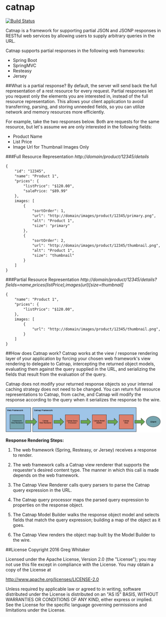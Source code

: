 catnap
===

[![Build Status](https://travis-ci.org/gregwhitaker/catnap.svg?branch=catnap2)](https://travis-ci.org/gregwhitaker/catnap)

Catnap is a framework for supporting partial JSON and JSONP responses in RESTful web services by allowing users to supply arbitrary queries in the URL.

Catnap supports partial responses in the following web frameworks:

* 	Spring Boot
*   SpringMVC
* 	Resteasy
* 	Jersey

##What is a partial response?
By default, the server will send back the full representation of a rest resource for every request.  Partial responses let you request only the elements you are interested in, instead of the full resource representation.  This allows your client application to avoid transferring, parsing, and storing unneeded fields, so you can utilize network and memory resources more efficiently.

For example, take the two responses below.  Both are requests for the same resource, but let's assume we are only interested in the following fields:

*	Product Name
*	List Price
*	Image Url for Thumbnail Images Only

###Full Resource Representation
*http://domain/product/12345/details*

	{
    	"id": "12345",
    	"name": "Product 1",
    	"prices": {
        	"listPrice": "$120.00",
        	"salePrice: "$89.99"
    	},
    	images: [
        	{
            	"sortOrder": 1,
            	"url": "http://domain/images/product/12345/primary.png",
            	"alt": "Product 1",
            	"size": "primary"
        	},
        	{
            	"sortOrder": 2,
            	"url": "http://domain/images/product/12345/thumbnail.png",
            	"alt": "Product 1",
            	"size": "thumbnail"
        	}
    	]
	}
	
###Partial Resource Representation
*http://domain/product/12345/details?fields=name,prices(listPrice),images(url)[size=thumbnail]*

	{
    	"name": "Product 1",
    	"prices": {
        	"listPrice": "$120.00",
    	},
    	images: [
        	{
            	"url": "http://domain/images/product/12345/thumbnail.png",
        	}
    	]
	}
	
##How does Catnap work?
Catnap works at the view / response rendering layer of your application by forcing your chosen web framework's view rendering to delegate to Catnap, intercepting the returned object models, evaluating them against the query supplied in the URL, and serializing the fields that result from the evaluation of the query.  

Catnap does not modify your returned response objects so your internal caching strategy does not need to be changed.  You can return full resource representations to Catnap, from cache, and Catnap will modify the response according to the query when it serializes the response to the wire.

![catnap_flow](docs/images/catnap_flow.png)

**Response Rendering Steps:**

1. The web framework (Spring, Resteasy, or Jersey) receives a response to render.

2. The web framework calls a Catnap view renderer that supports the requester's desired content type.  The manner in which this call is made depends on the web framework.

3. The Catnap View Renderer calls query parsers to parse the Catnap query expression in the URL.

4. The Catnap query processor maps the parsed query expression to properties on the response object.

5. The Catnap Model Builder walks the response object model and selects fields that match the query expression; building a map of the object as it goes.

6. The Catnap View renders the object map built by the Model Builder to the wire.

##License
Copyright 2016 Greg Whitaker

Licensed under the Apache License, Version 2.0 (the "License"); you may not use this file except in compliance with the License. You may obtain a copy of the License at

http://www.apache.org/licenses/LICENSE-2.0

Unless required by applicable law or agreed to in writing, software distributed under the License is distributed on an "AS IS" BASIS, WITHOUT WARRANTIES OR CONDITIONS OF ANY KIND, either express or implied. See the License for the specific language governing permissions and limitations under the License.
